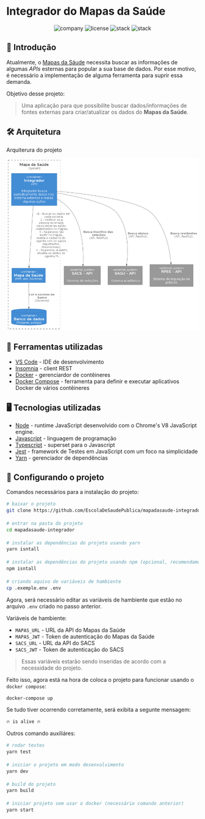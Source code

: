 # Integrador do Mapas da Saúde

<p align="center">
    <img alt="company" src="https://img.shields.io/static/v1?label=company&message=ESP&color=13ad47&labelColor=0A1033">
    <img alt="license" src="https://img.shields.io/static/v1?label=license&message=GPL&color=13ad47&labelColor=0A1033">
    <img alt="stack" src="https://img.shields.io/static/v1?label=stack&message=node&color=13ad47&labelColor=0A1033">
    <img alt="stack" src="https://img.shields.io/static/v1?label=stack&message=typescript&color=3178c6&labelColor=0A1033">
</p>

## 📄 Introdução

Atualmente, o [Mapas da Sáude](https://link) necessita buscar as informações de algumas _APIs_ esternas para popular a sua base de dados. Por esse motivo, é necessário a implementação de alguma ferramenta para suprir essa demanda.

Objetivo desse projeto:

> Uma aplicação para que possibilite buscar dados/informações de fontes externas para criar/atualizar os dados do **Mapas da Saúde**.

## 🛠️ Arquitetura

Arquiterura do projeto

![cover](.github/arquitetura.png?style=flat)

## 🧰 Ferramentas utilizadas

- [VS Code](https://code.visualstudio.com/) - IDE de desenvolvimento
- [Insomnia](https://insomnia.rest/) - client REST
- [Docker](https://www.docker.com/) - gerenciardor de contêineres
- [Docker Compose](https://docs.docker.com/compose/) - ferramenta para definir e executar aplicativos Docker de vários contêineres

## 🖥 Tecnologias utilizadas

- [Node](https://nodejs.org/en/) - runtime JavaScript desenvolvido com o Chrome's V8 JavaScript engine.
- [Javascript](https://developer.mozilla.org/pt-BR/docs/Web/JavaScript) - linguagem de programação
- [Typescript](https://www.typescriptlang.org/) - superset para o Javascript
- [Jest](https://jestjs.io/pt-BR/) - framework de Testes em JavaScript com um foco na simplicidade
- [Yarn](https://classic.yarnpkg.com/en/) - gerenciador de dependências

## 🔧 Configurando o projeto

Comandos necessários para a instalação do projeto:

```bash
# baixar o projeto
git clone https://github.com/EscolaDeSaudePublica/mapadasaude-integrador.git

# entrar na pasta do projeto
cd mapadasaude-integrador

# instalar as dependências do projeto usando yarn
yarn isntall

# instalar as dependências do projeto usando npm (opcional, recomendamos usar o yarn)
npm isntall

# criando aquivo de variáveis de hambiente
cp .exemple.env .env
```

Agora, será necessário editar as variáveis de hambiente que estão no arquivo `.env` criado no passo anterior.

Variáveis de hambiente:

- `MAPAS_URL` - URL da API do Mapas da Saúde
- `MAPAS_JWT` - Token de autenticação do Mapas da Saúde
- `SACS_URL` - URL da API do SACS
- `SACS_JWT` - Token de autenticação do SACS

> Essas variáveis estarão sendo inseridas de acordo com a necessidade do projeto.

Feito isso, agora está na hora de coloca o projeto para funcionar usando o `docker compose`:

```bash
docker-compose up
```

Se tudo tiver ocorrendo corretamente, será exibita a segunte mensagem:

```bash
🔥 is alive 🔥
```

Outros comando auxiliáres:

```bash
# rodar testes
yarn test

# iniciar o projeto em modo desenvolvimento
yarn dev

# build do projeto
yarn build

# iniciar projeto sem usar o docker (necessário comando anterior)
yarn start

```
